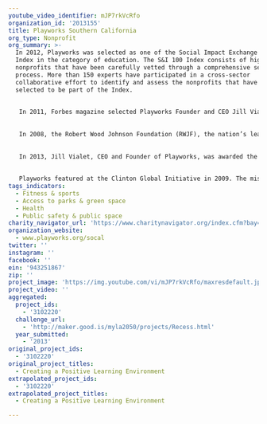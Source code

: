 ```yaml
---
youtube_video_identifier: mJP7rkVcRfo
organization_id: '2013155'
title: Playworks Southern California
org_type: Nonprofit
org_summary: >-
  In 2012, Playworks was selected as one of the Social Impact Exchange's 100
  Index in the category of education. The S&I 100 Index consists of high-impact
  nonprofits that have been carefully vetted through a comprehensive selection
  process. More than 150 experts have participated in a cross-sector
  collaborative effort to identify and assess the nonprofits that have been
  selected to be part of the Index.
   
   
   In 2011, Forbes magazine selected Playworks Founder and CEO Jill Vialet as one of its Impact 30: a list of the world’s leading social entrepreneurs. The magazine defines “social entrepreneur” as a person who uses business practices to solve social issues. The selection was made by a panel of blue ribbon experts, tasked with identifying “social entrepreneurs who are tackling the world's most intractable problems.”
   
   
   In 2008, the Robert Wood Johnson Foundation (RWJF), the nation’s leading public health foundation, invested $18.7 million in Playworks because it believes that Playworks’ program improves children’s health. In 2012, RWJF invested an additional $8.5 million in Playworks to continue backing the growth of our program.
   
   
   In 2013, Jill Vialet, CEO and Founder of Playworks, was awarded the James Irvine Foundation Leadership Award. The James Irvine Foundation Leadership Awards annually recognize Californians who are advancing innovative, effective solutions to critical state issues. Since 2006, awards have been given to 45 recipients, both individuals and groups, working in a wide variety of fields, including education, health, agriculture, economic development and the environment.
   
   
   Playworks featured at the Clinton Global Initiative in 2009. The mission of the Clinton Global Initiative (CGI) is to turn ideas into action. Established in 2005 by President Bill Clinton, the Clinton Global Initiative (CGI) convenes global leaders to create and implement innovative solutions to the world's most pressing challenges.
tags_indicators:
  - Fitness & sports
  - Access to parks & green space
  - Health
  - Public safety & public space
charity_navigator_url: 'https://www.charitynavigator.org/index.cfm?bay=search.profile&ein=943251867'
organization_website:
  - www.playworks.org/socal
twitter: ''
instagram: ''
facebook: ''
ein: '943251867'
zip: ''
project_image: 'https://img.youtube.com/vi/mJP7rkVcRfo/maxresdefault.jpg'
project_video: ''
aggregated:
  project_ids:
    - '3102220'
  challenge_url:
    - 'http://maker.good.is/myla2050/projects/Recess.html'
  year_submitted:
    - '2013'
original_project_ids:
  - '3102220'
original_project_titles:
  - Creating a Positive Learning Environment
extrapolated_project_ids:
  - '3102220'
extrapolated_project_titles:
  - Creating a Positive Learning Environment

---
```

